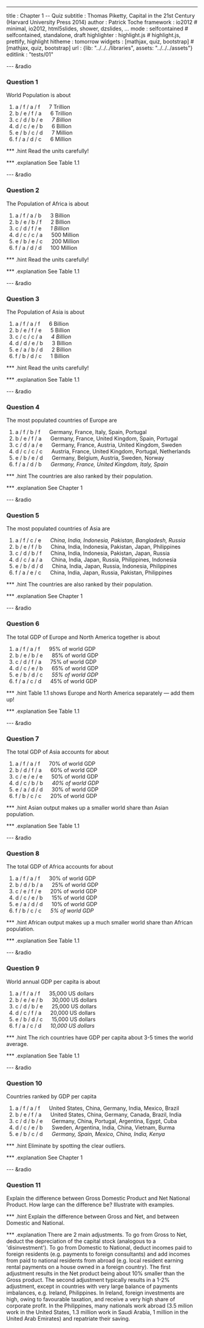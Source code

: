 ---
title       : Chapter 1 -- Quiz
subtitle    : Thomas Piketty, Capital in the 21st Century (Harvard University Press 2014)
author      : Patrick Toche
framework   : io2012  # minimal, io2012, html5slides, shower, dzslides, ...
mode        : selfcontained  # selfcontained, standalone, draft
highlighter : highlight.js  # highlight.js, prettify, highlight
hitheme     : tomorrow
widgets     : [mathjax, quiz, bootstrap]   # [mathjax, quiz, bootstrap]
url         : {lib: "../../../libraries", assets: "../../../assets"}
editlink    : "tests/01"

--- &radio
### Question 1

World Population is about

1. a / f / a / f &nbsp;&nbsp;&nbsp;&nbsp; 
7 Trillion
2. b / e / f / a &nbsp;&nbsp;&nbsp;&nbsp; 
6 Trillion
3. c / d / b / e &nbsp;&nbsp;&nbsp;&nbsp; 
_7 Billion_
4. d / c / e / b &nbsp;&nbsp;&nbsp;&nbsp; 
6 Billion
5. e / b / c / d &nbsp;&nbsp;&nbsp;&nbsp; 
7 Million 
6. f / a / d / c &nbsp;&nbsp;&nbsp;&nbsp; 
6 Million 

*** .hint
Read the units carefully!

*** .explanation
See Table 1.1


--- &radio
### Question 2

The Population of Africa is about

1. a / f / a / b &nbsp;&nbsp;&nbsp;&nbsp; 
3 Billion
2. b / e / b / f &nbsp;&nbsp;&nbsp;&nbsp; 
2 Billion
3. c / d / f / e &nbsp;&nbsp;&nbsp;&nbsp; 
_1 Billion_
4. d / c / c / a &nbsp;&nbsp;&nbsp;&nbsp; 
500 Million
5. e / b / e / c &nbsp;&nbsp;&nbsp;&nbsp; 
200 Million 
6. f / a / d / d &nbsp;&nbsp;&nbsp;&nbsp; 
100 Million 

*** .hint
Read the units carefully!

*** .explanation
See Table 1.1


--- &radio
### Question 3

The Population of Asia is about

1. a / f / a / f &nbsp;&nbsp;&nbsp;&nbsp; 
6 Billion
2. b / e / f / e &nbsp;&nbsp;&nbsp;&nbsp; 
5 Billion
3. c / c / c / a &nbsp;&nbsp;&nbsp;&nbsp; 
_4 Billion_
4. d / d / e / b &nbsp;&nbsp;&nbsp;&nbsp; 
3 Billion
5. e / a / b / d &nbsp;&nbsp;&nbsp;&nbsp; 
2 Billion 
6. f / b / d / c &nbsp;&nbsp;&nbsp;&nbsp; 
1 Billion

*** .hint
Read the units carefully!

*** .explanation
See Table 1.1


--- &radio
### Question 4

The most populated countries of Europe are

1. a / f / b / f &nbsp;&nbsp;&nbsp;&nbsp; 
Germany, France, Italy, Spain, Portugal
2. b / e / f / a &nbsp;&nbsp;&nbsp;&nbsp; 
Germany, France, United Kingdom, Spain, Portugal
3. c / d / a / e &nbsp;&nbsp;&nbsp;&nbsp; 
Germany, France, Austria, United Kingdom, Sweden
4. d / c / c / c &nbsp;&nbsp;&nbsp;&nbsp; 
Austria, France, United Kingdom, Portugal, Netherlands
5. e / b / e / d &nbsp;&nbsp;&nbsp;&nbsp; 
Germany, Belgium, Austria, Sweden, Norway
6. f / a / d / b &nbsp;&nbsp;&nbsp;&nbsp; 
_Germany, France, United Kingdom, Italy, Spain_

*** .hint
The countries are also ranked by their population.

*** .explanation
See Chapter 1


--- &radio
### Question 5

The most populated countries of Asia are

1. a / f / c / e &nbsp;&nbsp;&nbsp;&nbsp; 
_China, India, Indonesia, Pakistan, Bangladesh, Russia_
2. b / e / f / b &nbsp;&nbsp;&nbsp;&nbsp; 
China, India, Indonesia, Pakistan, Japan, Philippines
3. c / d / b / f &nbsp;&nbsp;&nbsp;&nbsp; 
China, India, Indonesia, Pakistan, Japan, Russia
4. d / c / a / a &nbsp;&nbsp;&nbsp;&nbsp; 
China, India, Japan, Russia, Philippines, Indonesia
5. e / b / d / d &nbsp;&nbsp;&nbsp;&nbsp; 
China, India, Japan, Russia, Indonesia, Philippines
6. f / a / e / c &nbsp;&nbsp;&nbsp;&nbsp; 
China, India, Japan, Russia, Pakistan, Philippines 

*** .hint
The countries are also ranked by their population.

*** .explanation
See Chapter 1


--- &radio
### Question 6

The total GDP of Europe and North America together is about

1. a / f / a / f &nbsp;&nbsp;&nbsp;&nbsp; 
95% of world GDP
2. b / e / b / e &nbsp;&nbsp;&nbsp;&nbsp; 
85% of world GDP
3. c / d / f / a &nbsp;&nbsp;&nbsp;&nbsp; 
75% of world GDP
4. d / c / e / b &nbsp;&nbsp;&nbsp;&nbsp; 
65% of world GDP
5. e / b / d / c &nbsp;&nbsp;&nbsp;&nbsp; 
_55% of world GDP_
6. f / a / c / d &nbsp;&nbsp;&nbsp;&nbsp; 
45% of world GDP

*** .hint
Table 1.1 shows Europe and North America separately &mdash; add them up!

*** .explanation
See Table 1.1


--- &radio
### Question 7

The total GDP of Asia accounts for about

1. a / f / a / f &nbsp;&nbsp;&nbsp;&nbsp; 
70% of world GDP
2. b / d / f / a &nbsp;&nbsp;&nbsp;&nbsp; 
60% of world GDP
3. c / e / e / e &nbsp;&nbsp;&nbsp;&nbsp; 
50% of world GDP
4. d / c / b / b &nbsp;&nbsp;&nbsp;&nbsp; 
_40% of world GDP_
5. e / a / d / d &nbsp;&nbsp;&nbsp;&nbsp; 
30% of world GDP
6. f / b / c / c &nbsp;&nbsp;&nbsp;&nbsp; 
20% of world GDP

*** .hint
Asian output makes up a smaller world share than Asian population.

*** .explanation
See Table 1.1


--- &radio
### Question 8

The total GDP of Africa accounts for about

1. a / f / a / f &nbsp;&nbsp;&nbsp;&nbsp; 
30% of world GDP
2. b / d / b / a &nbsp;&nbsp;&nbsp;&nbsp; 
25% of world GDP
3. c / e / f / e &nbsp;&nbsp;&nbsp;&nbsp; 
20% of world GDP
4. d / c / e / b &nbsp;&nbsp;&nbsp;&nbsp; 
15% of world GDP
5. e / a / d / d &nbsp;&nbsp;&nbsp;&nbsp; 
10% of world GDP
6. f / b / c / c &nbsp;&nbsp;&nbsp;&nbsp; 
_5% of world GDP_

*** .hint
African output makes up a much smaller world share than African population.

*** .explanation
See Table 1.1


--- &radio
### Question 9

World annual GDP per capita is about

1. a / f / a / f  &nbsp;&nbsp;&nbsp;&nbsp; 
35,000 US dollars
2. b / e / e / b &nbsp;&nbsp;&nbsp;&nbsp; 
30,000 US dollars
3. c / d / b / e &nbsp;&nbsp;&nbsp;&nbsp; 
25,000 US dollars
4. d / c / f / a &nbsp;&nbsp;&nbsp;&nbsp; 
20,000 US dollars
5. e / b / d / c &nbsp;&nbsp;&nbsp;&nbsp; 
15,000 US dollars
6. f / a / c / d &nbsp;&nbsp;&nbsp;&nbsp; 
_10,000 US dollars_

*** .hint
The rich countries have GDP per capita about 3-5 times the world average.

*** .explanation
See Table 1.1


--- &radio
### Question 10

Countries ranked by GDP per capita

1. a / f / a / f  &nbsp;&nbsp;&nbsp;&nbsp; 
United States, China, Germany, India, Mexico, Brazil
2. b / e / f / a &nbsp;&nbsp;&nbsp;&nbsp; 
United States, China, Germany, Canada, Brazil, India
3. c / d / b / e &nbsp;&nbsp;&nbsp;&nbsp; 
Germany, China, Portugal, Argentina, Egypt, Cuba
4. d / c / e / b &nbsp;&nbsp;&nbsp;&nbsp; 
Sweden, Argentina, India, China, Vietnam, Burma
5. e / b / c / d &nbsp;&nbsp;&nbsp;&nbsp; 
_Germany, Spain, Mexico, China, India, Kenya_

*** .hint
Eliminate by spotting the clear outliers.

*** .explanation
See Chapter 1


--- &radio

### Question 11

Explain the difference between Gross Domestic Product and Net National Product. How large can the difference be? Illustrate with examples.

*** .hint
Explain the difference between Gross and Net, and between Domestic and National.

*** .explanation
There are 2 main adjustments. To go from Gross to Net, deduct the depreciation of the capital stock (analogous to a 'disinvestment'). To go from Domestic to National, deduct incomes paid to foreign residents (e.g. payments to foreign consultants) and add incomes from paid to national residents from abroad (e.g. local resident earning rental payments on a house owned in a foreign country). The first adjustment results in the Net product being about 10% smaller than the Gross product. The second adjustment typically results in a 1-2% adjustment, except in countries with very large balance of payments imbalances, e.g. Ireland, Philippines. In Ireland, foreign investments are high, owing to favourable taxation, and receive a very high share of corporate profit. In the Philippines, many nationals work abroad (3.5 milion work in the United States, 1.3 million work in Saudi Arabia, 1 million in the United Arab Emirates) and repatriate their saving.

